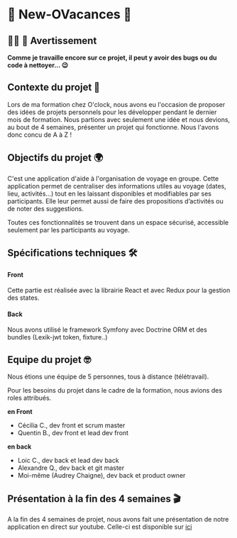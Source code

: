 # :sunflower: New-OVacances :sunflower:

## :woman_mechanic: :safety_vest: Avertissement 
**Comme je travaille encore sur ce projet, il peut y avoir des bugs ou du code à nettoyer... :wink:**

## Contexte du projet :pencil:

Lors de ma formation chez O'clock, nous avons eu l'occasion de proposer des idées de projets personnels pour les développer pendant le dernier mois de formation. Nous partions avec seulement une idée et nous devions, au bout de 4 semaines, présenter un projet qui fonctionne. Nous l'avons donc concu de A à Z !

## Objectifs du projet :earth_africa:

C'est une application d'aide à l'organisation de voyage en groupe.
Cette application permet de centraliser des informations utiles au voyage (dates, lieu, activités...) tout
en les laissant disponibles et modifiables par ses participants. Elle leur permet aussi de faire des
propositions d’activités ou de noter des suggestions.

Toutes ces fonctionnalités se trouvent dans un espace sécurisé, accessible seulement par les participants au
voyage.

## Spécifications techniques :hammer_and_wrench:

#### Front
Cette partie est réalisée avec la librairie React et avec Redux pour la gestion des states.

#### Back
Nous avons utilisé le framework Symfony avec Doctrine ORM et des bundles (Lexik-jwt token, fixture..)

## Equipe du projet :nerd_face:

Nous étions une équipe de 5 personnes, tous à distance (télétravail).

Pour les besoins du projet dans le cadre de la formation, nous avions des roles attribués.

**en Front**
* Cécilia C., dev front et scrum master
* Quentin B., dev front et lead dev front

**en back**
* Loic C., dev back et lead dev back
* Alexandre Q., dev back et git master
* Moi-même (Audrey Chaigne), dev back et product owner

## Présentation à la fin des 4 semaines :clapper:
A la fin des 4 semaines de projet, nous avons fait une présentation de notre application en direct sur youtube. Celle-ci est disponible sur [ici](https://youtu.be/n_Jo3Pcf87c?t=2634)

